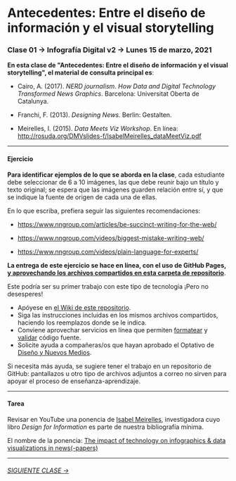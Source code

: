 # Antecedentes: Entre el diseño de información y el visual storytelling

### Clase 01 → Infografía Digital v2 → Lunes 15 de marzo, 2021

**En esta clase de "Antecedentes: Entre el diseño de información y el visual storytelling", el material de consulta principal es**:
 
- Cairo, A. (2017). *NERD journalism. How Data and Digital Technology Transformed News Graphics*. Barcelona: Universitat Oberta de Catalunya.

- Franchi, F. (2013). *Designing News*. Berlin: Gestalten.

- Meirelles, I. (2015). *Data Meets Viz Workshop*. En línea: http://rosuda.org/DMVslides-f/IsabelMeirelles_dataMeetViz.pdf

- - - - - - - 

#### Ejercicio

**Para identificar ejemplos de lo que se aborda en la clase**, cada estudiante debe seleccionar de 6 a 10 imágenes, las que debe reunir bajo un título y texto original; se espera que las imágenes guarden relación entre sí, y que se indique la fuente de origen de cada una de ellas.

En lo que escriba, prefiera seguir las siguientes recomendaciones: 

- https://www.nngroup.com/articles/be-succinct-writing-for-the-web/

- https://www.nngroup.com/videos/biggest-mistake-writing-web/

- https://www.nngroup.com/videos/plain-language-for-experts/


**La entrega de este ejercicio se hace en línea, con el uso de GitHub Pages, [y aprovechando los archivos compartidos en esta carpeta de repositorio](https://profesorfaco.github.io/dno075-2021/clase-01/)**.

Este podría ser su primer trabajo con este tipo de tecnología ¡Pero no desesperes! 

- Apóyese en [el Wiki de este repositorio](https://github.com/profesorfaco/dno075-2021/wiki). 
- Siga las instrucciones incluidas en los mismos archivos compartidos, haciendo los reemplazos donde se le indica. 
- Conviene aprovechar servicios en línea que permiten [formatear](https://webformatter.com/html) y [validar](https://validator.w3.org/) código fuente.
- Solicite ayuda a compañeras/os que hayan aprobado el Optativo de [Diseño y Nuevos Medios](https://github.com/profesorfaco/dno037-2020/).

Si necesita más ayuda, se sugiere tener el trabajo en un repositorio de GitHub: pantallazos u otro tipo de archivos adjuntos a correo no sirven para apoyar el proceso de enseñanza-aprendizaje.

- - - - - - - 

#### Tarea

Revisar en YouTube una ponencia de [Isabel Meirelles](http://isabelmeirelles.com/), investigadora cuyo libro *Design for Information* es parte de nuestra bibliografía mínima.

El nombre de la ponencia: [The impact of technology on infographics & data visualizations in news(-papers)](https://youtu.be/Nb0HfCj1C7Q)

- - - - - - -

###### [SIGUIENTE CLASE →](https://github.com/profesorfaco/dno075-2021/tree/main/clase-02)
